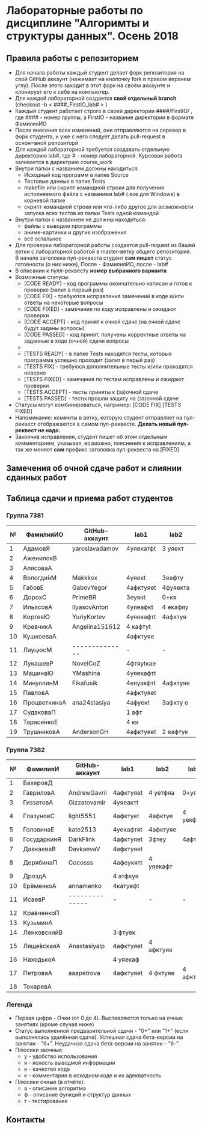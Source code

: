 # Лабораторные работы по дисциплине "Алгоримты и структуры данных". Осень 2018

## Правила работы с репозиторием

- Для начала работы каждый студент делает форк репозитория на свой GitHub аккаунт (нажимает на кнопочку fork в правом верхнем углу). После этого заходит в этот форк на своём аккаунте и клонирует его к себе на компьютер.
- Для каждой лабораторной создается **свой отдельный branch** (checkout -b < ####\_FirstIO\_lab# > )
- Каждый студент работает строго в своей директории ####/FirstIO/ , где #### - номер группы, а FirstIO - название директории в формате ФамилияИО
- После внесения всех изменений, они отправляются на серевер в форк студента, и уже с него следует делать pull-request в оснон=вной репозиторй
- Для каждой лабораторной требуется создавать отдельную директорию lab#, где # - номер лабораторной. Курсовая работа заливается в директрию course_work
- Внутри папки с названием должны находиться:
    * Исходный код программ в папке Source
    * Тестовые данные в папке Tests
    * makefile или скрипт командной строки для получения исполняемого файла с названием lab# (.exe для Windows) в корневой папке
    * скрипт командной строки или что-либо другое для возможности запуска всех тестов из папки Tests одной командой
- Внутри папки с названием не должны находиться:
    * файлы с выводом программы
    * аниме-картинки и другие изображения
    * всё остальное
- Для проверки лабораторной работы создается pull-request из Вашей ветки с лабораторной работой в master-ветку общего репозитория. В начале заголовка пул-реквеста студент **сам пишет** статус готовности (о них ниже), После - ФамилияИО, после - lab#
- В описании к пулл-реквесту **номер выбранного варианта**
- Возможные статусы:
    * [CODE READY]  - код программы окончательно написан и готов к проверке (залит в первый раз)
    * [CODE FIX]    - требуются исправления замечений в коде и/или ответы на некоторые вопросы
    * [CODE FIXED]  - замечания по коду исправлены и ожидают проверки
    * [CODE ACCEPT] - код принят к очной сдаче (на очной сдаче будут заданы вопросы)
    * [CODE PASSED] - код принят, получены корректные ответы на заданные в ходе (очной) сдачи вопросы
    * 
    * [TESTS READY]  - в папке Tests находятся тесты, которые программа успешно проходит (залит в перый раз)
    * [TESTS FIX]    - требуюся дополнительные тесты и/или проходятся неверно
    * [TESTS FIXED]  - замечания по тестам исправлены и ожидают проверки
    * [TESTS ACCEPT] - тесты приняты к (за)очной сдаче
    * [TESTS PASSED] - тесты прошли защиту на (за)очной сдаче
- Статусы могут комбинироваться, например: [CODE FIX] [TESTS FIXED] 
- Напоминание: коммиты в ветку, которую студент отправляет на пул-реквест отображаются в самом пул-реквесте. **Делать новый пул-реквест не надо.**
- Закончив исправления, студент пишет об этом отдельным комментарием, указывая, возможно, пояснения к исправлениям, а так же меняет **сам** префикс заголовка пул-реквеста на [FIXED]

## Замечения об очной сдаче работ и слиянии сданных работ


## Таблица сдачи и приема работ студентов

### Группа 7381

| №| ФамилияИО   | GitHub-аккаунт |  lab1   |  lab2   |  lab3   |  lab4   |  lab5   | course_work |
| -| ------------| ---------------| ------- | ------- | ------- | ------- | ------- | ----------- |
| 1| АдамовЯ     | yaroslavadamov |4уяекатфt|3 уяект  |         |         |         |             | 
| 2| АженилокВ   |                |         |         |         |         |         |             | 
| 3| АлясоваА    |                |         |         |         |         |         |             | 
| 4| Вологди́нМ   | Makkksx        |4уяекt   |3еафту   |4уякафт  |         |         |             | 
| 5| ГабовЕ      | GabovYegor     |4афктуяеt|4фуяекта |4 афеу   |4афктуяе |         |             | 
| 6| ДорохС      | PrimeBR        |3еуякt   |0+кя     |         |         |         |             | 
| 7| ИльясовА    | IlyasovAnton   |4уяеафкt |4 екафяу |         |         |         |             | 
| 8| КортевЮ     | YuriyKortev    |4уяекафтt|4афктуя  |4 екафту |         |         |             | 
| 9| КревчикА    | Angelina151612 |4 кафтуt |         |         |         |         |             | 
|10| КушкоеваА   |                |4афктуяе |         |         |         |         |             | 
|11| ЛауцюсМ     | -------------- |    -    |    -    |    -    |    -    |    -    |      -      | 
|12| ЛукашевР    | NovelCoZ       |4фтяуtкаe|         |         |         |         |             | 
|13| МашинаЮ     | YMashina       |4уяекафтt|         |         |         |         |             | 
|14| МинуллинМ   | Fikafusik      |4еяуакфтt|4афктуяе |4аткеуфя |3афктуе  |2ае      |             | 
|15| ПавловА     |                |4афктуяеt|         |         |         |         |             | 
|16| ПроцветкинаА| ana24stasiya   |4афуекt  |3афкту е |         |         |         |             | 
|17| СудаковаП   |                |1 афт    |         |         |         |         |             | 
|18| Тарасе́нкоЕ  |                |4 кя     |         |         |         |         |             | 
|19| ТрушниковА  | AndersonGH     |4афктуяеt|2 еафтук |         |         |         |             | 


### Группа 7382

| №| ФамилияИ    | GitHub-аккаунт |  lab1   |  lab2   |  lab3   |  lab4   |  lab5   | course_work | 
| -| ------------| -------------- | ------- | ------- | ------- | ------- | ------- | ----------- | 
| 1| БахеровД    |                |         |         |         |         |         |             | 
| 2| ГавриловА   | AndrewGavril   |4афктуяеt|4 уетфяа |0+уяект  |         |         |             | 
| 3| ГиззатовА   | Gizzatovamir   |4уяеактt |         |         |         |         |             | 
| 4| ГлазуновС   | light5551      |4афктуеt |4афктуе  |4 уекфтя |         |         |             | 
| 5| ГоловинаЕ   | kate2513       |4уекафтяt|4афктуяе |         |         |         |             | 
| 6| ГосударкинЯ | DarkFlink      |4афктуяеt|3фтеу    |4афтекя  |4атфуяе  |         |             | 
| 7| ДавкаеваВ   | DavkaevaV      |4афктуяеt|         |         |         |         |             | 
| 8| ДерябинаП   | Cocosss        |4афеукятt|4 уяекафт|         |         |         |             | 
| 9| ДроздА      |                |4 атфкуя |         |         |         |         |             | 
|10| ЕрёменкоА   | annamenko      |4катуефt |         |         |         |         |             | 
|11| ИсаевР      | -------------- |    -    |    -    |    -    |    -    |    -    |      -      | 
|12| КравченкоП  |                |         |         |         |         |         |             | 
|13| КузьминА    |                |         |         |         |         |         |             | 
|14| ЛенковскийВ |                |3 фтуек  |         |         |         |         |             | 
|15| Ляще́вскаяА  | Anastasiyalp   |4афктуяеt|4 афктуяе|         |         |         |             | 
|16| НаходькоА   |                |4 уяекаф |         |         |         |         |             | 
|17| ПетроваА    | aaapetrova     |4афктуяеt|4 фктуяе |4 афктуяе|         |         |             | 
|18| ТокаревА    |                |         |         |         |         |         |             | 


### Легенда
- Первая цифра - Очки (от 0 до 4). Выставляются только на очных занятиях (кроме случая ниже)
- Статус выполненной предварительной сдачи - "0+" или "1+" (если выполнялась удалённая сдача). Успешная сдача бета-версии на занятии - "б+". Неудачная сдача бета-версии на занятии - "б-".
- Плюсики заочные:
    * у - удобство использования
    * я - ясность выводмой информации
    * е - качество кода
    * к - комментарии в исходном коде и их адекватность 
- Плюсики очные (в отчёте):
    * а - описание алгоритма
    * ф - описание функций и структур данных
    * т - тестирование
## Контакты


